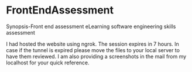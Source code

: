# FrontEndAssessment
Synopsis-Front end assessment
eLearning software engineering skills assessment

I had hosted the website using ngrok. The session expires in 7 hours. In case if the tunnel is expired please move the files to your local server to have them reviewed. 
I am also providing a screenshots in the mail from my localhost for your quick reference.

